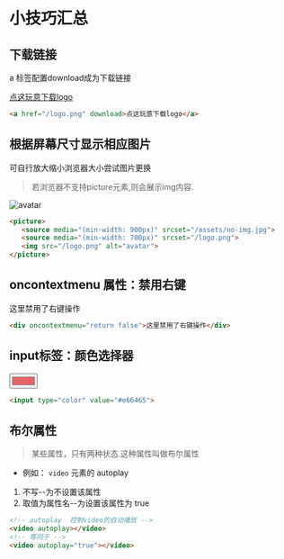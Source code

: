 # 小技巧汇总


## 下载链接

<TText type="success">a 标签配置download成为下载链接</TText>

<a href="/logo.png" download>点这玩意下载logo</a>

``` html
<a href="/logo.png" download>点这玩意下载logo</a>
```


## 根据屏幕尺寸显示相应图片

<TText type="warning">可自行放大缩小浏览器大小尝试图片更换</TText>
> 若浏览器不支持picture元素,则会展示img内容.


<picture>
   <source media="(min-width: 900px)" srcset="/assets/no-img.jpg">
   <source media="(min-width: 700px)" srcset="/logo.png">
   <img src="/logo.png" alt="avatar">
</picture>

``` html
<picture>
   <source media="(min-width: 900px)" srcset="/assets/no-img.jpg">
   <source media="(min-width: 700px)" srcset="/logo.png">
   <img src="/logo.png" alt="avatar">
</picture>
```

## oncontextmenu 属性：禁用右键

<div :class="$style.oncontextmenu" oncontextmenu="return false">这里禁用了右键操作</div>

``` html
<div oncontextmenu="return false">这里禁用了右键操作</div>
```

<style module>
  .oncontextmenu{
    height:40px;
    background-color:var(--jk-color-purple)
  }
</style>

## input标签：颜色选择器

<input type="color" value="#e66465">

``` html
<input type="color" value="#e66465">
```

## 布尔属性

> 某些属性，只有两种状态.这种属性叫做布尔属性
- 例如： `video` 元素的 <TText type="success">autoplay</TText>

1. 不写--为不设置该属性
2. 取值为属性名--为设置该属性为 <TText type="success">true</TText>

```html
<!-- autoplay  控制video的自动播放 -->
<video autoplay></video>
<!-- 等同于 -->
<video autoplay="true"></video>
```



